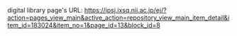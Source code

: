 digital library page's URL:
https://ipsj.ixsq.nii.ac.jp/ej/?action=pages_view_main&active_action=repository_view_main_item_detail&item_id=183024&item_no=1&page_id=13&block_id=8
